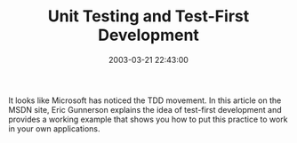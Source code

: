 ﻿---
layout: post
title: "Unit Testing and Test-First Development"
comments: false
date: 2003-03-21 22:43:00
categories:
 - Technology
subtext-id: 8bd0ab53-62e5-4a0f-82c4-c66e94743081
alias: /blog/Unit-Testing-and-Test-First-Development.aspx
---


It looks like Microsoft has noticed the TDD movement. In this article on the MSDN site, Eric Gunnerson explains the idea of test-first development and provides a working example that shows you how to put this practice to work in your own applications.
